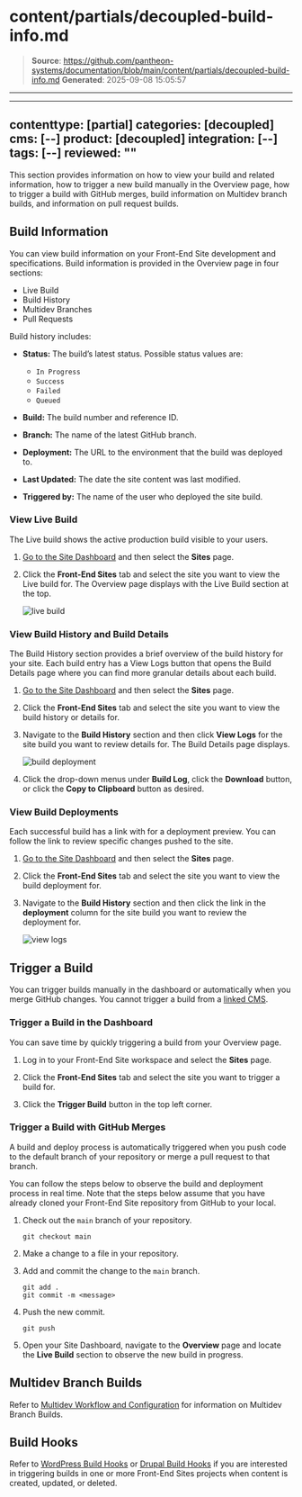 # content/partials/decoupled-build-info.md

> **Source**: https://github.com/pantheon-systems/documentation/blob/main/content/partials/decoupled-build-info.md
> **Generated**: 2025-09-08 15:05:57

---

---
contenttype: [partial]
categories: [decoupled]
cms: [--]
product: [decoupled]
integration: [--]
tags: [--]
reviewed: ""
---

This section provides information on how to view your build and related information, how to trigger a new build manually in the Overview page, how to trigger a build with GitHub merges, build information on Multidev branch builds, and information on pull request builds.

## Build Information

You can view build information on your Front-End Site development and specifications. Build information is provided in the Overview page in four sections:

- Live Build
- Build History
- Multidev Branches
- Pull Requests

Build history includes:

- **Status:** The build’s latest status. Possible status values are:
    - `In Progress`
    - `Success`
    - `Failed`
    - `Queued`

- **Build:** The build number and reference ID.
- **Branch:** The name of the latest GitHub branch.
- **Deployment:** The URL to the environment that the build was deployed to.
- **Last Updated:** The date the site content was last modified.
- **Triggered by:** The name of the user who deployed the site build.

### View Live Build

The Live build shows the active production build visible to your users.

1. [Go to the Site Dashboard](/guides/account-mgmt/workspace-sites-teams/sites#site-dashboard) and then select the **Sites** page.

1. Click the **Front-End Sites** tab and select the site you want to view the Live build for. The Overview page displays with the Live Build section at the top.

    ![live build](../../images/decoupled-live-build.png)


### View Build History and Build Details

The Build History section provides a brief overview of the build history for your site. Each build entry has a View Logs button that opens the Build Details page where you can find more granular details about each build.

1. [Go to the Site Dashboard](/guides/account-mgmt/workspace-sites-teams/sites#site-dashboard) and then select the **Sites** page.

1. Click the **Front-End Sites** tab and select the site you want to view the build history or details for.

1. Navigate to the **Build History** section and then click **View Logs** for the site build you want to review details for. The Build Details page displays.

    ![build deployment](../../images/decoupled-view-logs.png)

1. Click the drop-down menus under **Build Log**, click the **Download** button, or click the **Copy to Clipboard** button as desired.

### View Build Deployments

Each successful build has a link with for a deployment preview. You can follow the link to review specific changes pushed to the site.

1. [Go to the Site Dashboard](/guides/account-mgmt/workspace-sites-teams/sites#site-dashboard) and then select the **Sites** page.

1. Click the **Front-End Sites** tab and select the site you want to view the build deployment for.

1. Navigate to the **Build History** section and then click the link in the **deployment** column for the site build you want to review the deployment for.

    ![view logs](../../images/decoupled-view-logs.png)


## Trigger a Build

You can trigger builds manually in the dashboard or automatically when you merge GitHub changes. You cannot trigger a build from a [linked CMS](/guides/decoupled/overview/manage-settings#cms-settings).

### Trigger a Build in the Dashboard

You can save time by quickly triggering a build from your Overview page.

1. Log in to your Front-End Site workspace and select the **Sites** page.

1. Click the **Front-End Sites** tab and select the site you want to trigger a build for.

1. Click the **Trigger Build** button in the top left corner.

### Trigger a Build with GitHub Merges

A build and deploy process is automatically triggered when you
push code to the default branch of your repository or merge a pull
request to that branch.

You can follow the steps below to observe the build and deployment process in real time. Note that the steps below assume that you have already cloned your Front-End Site repository from GitHub to your local.

1. Check out the `main` branch of your repository.

    ```bash{promptUser: user}
    git checkout main
    ```

1. Make a change to a file in your repository.

1. Add and commit the change to the `main` branch.

    ```bash{promptUser: user}
    git add .
    git commit -m <message>
    ```

1. Push the new commit.

    ```bash{promptUser: user}
    git push
    ```

1. Open your Site Dashboard, navigate to the **Overview** page and locate the **Live Build** section to observe the new build in progress.

## Multidev Branch Builds

Refer to [Multidev Workflow and Configuration](/guides/decoupled/overview/fes-multidev) for information on Multidev Branch Builds.

## Build Hooks

Refer to [WordPress Build Hooks](/guides/decoupled/wp-backend-starters/build-hooks) or [Drupal Build Hooks](/guides/decoupled/drupal-backend-starters/build-hooks) if you are interested in triggering builds in one or more Front-End Sites projects when content is created, updated, or deleted.
